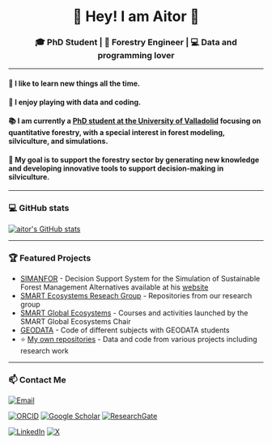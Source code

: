 <!---
![header](./header/github-header-image.png)
--->
<div align="center">
  
# 🌲 Hey! I am **Aitor** 🌳

### 🎓 PhD Student | 🌱 Forestry Engineer | 💻 Data and programming lover

</div>
<!---
![Profile Views](https://komarev.com/ghpvc/?username=aitorvv&color=blue)
--->

---

#### 👀 I like to learn new things all the time.

#### :floppy_disk: I enjoy playing with data and coding.

#### 📚 I am currently a [PhD student at the University of Valladolid](https://portaldelaciencia.uva.es/investigadores/178830/detalle) focusing on quantitative forestry, with a special interest in forest modeling, silviculture, and simulations. 

#### 🌱 My goal is to support the forestry sector by generating new knowledge and developing innovative tools to support decision-making in silviculture.

---

### :computer: GitHub stats

[![aitor's GitHub stats](https://github-readme-stats.vercel.app/api?username=aitorvv&rank_icon=github&theme=transparent)](https://github.com/aitorvv) 

---

### 🏆 Featured Projects
- [SIMANFOR](https://github.com/simanfor) - Decision Support System for the Simulation of Sustainable Forest Management Alternatives available at his [website](https://www.simanfor.es/)
- [SMART Ecosystems Reseach Group](https://github.com/iuFOR-QuantitativeForestry) - Repositories from our research group
- [SMART Global Ecosystems](https://github.com/SMART-Global-Ecosystems) - Courses and activities launched by the SMART Global Ecosystems Chair
- [GEODATA](https://github.com/GEODATA-UVa) - Code of different subjects with GEODATA students
- :star: [My own repositories](https://github.com/aitorvv?tab=repositories) - Data and code from various projects including research work

<!---
[![Top Langs](https://github-readme-stats.vercel.app/api/top-langs/?username=aitorvv&show_icons=true&theme=transparent&layout=compact)](https://github.com/aitorvv)
[![My Skills](https://skillicons.dev/icons?i=r,md,github,py,bash,latex)](https://skillicons.dev)
--->

---

### 📫 Contact Me

[![Email](https://img.shields.io/badge/Email-D14836?logo=gmail&logoColor=white)](mailto:aitor.vazquez.veloso@uva.es)


[![ORCID](https://img.shields.io/badge/ORCID-0000--0003--0227--506X-green?logo=orcid)](https://orcid.org/0000-0003-0227-506X)
[![Google Scholar](https://img.shields.io/badge/Google%20Scholar-4285F4?logo=google-scholar&logoColor=white)](https://scholar.google.com/citations?user=XNMn1cUAAAAJ&hl=es&oi=ao)
[![ResearchGate](https://img.shields.io/badge/ResearchGate-00CCBB?logo=researchgate&logoColor=white)](https://www.researchgate.net/profile/Aitor_Vazquez_Veloso)

[![LinkedIn](https://img.shields.io/badge/LinkedIn-blue?logo=linkedin)](https://linkedin.com/in/aitorvazquezveloso/)
[![X](https://img.shields.io/badge/X-1DA1F2?logo=x&logoColor=white)](https://twitter.com/aitorvv)


<!---
:sparkles: More about me:

<a href="https://orcid.org/0000-0003-0227-506X" target="_blank">
  <img src="./logos/orcid.png" alt="orcid" width="40" />
</a>
<a href="https://www.researchgate.net/profile/Aitor_Vazquez_Veloso" target="_blank">
  <img src="./logos/researchgate.png" alt="rg" width="40" />
</a>
<a href="https://scholar.google.com/citations?user=XNMn1cUAAAAJ&hl=es&oi=ao" target="_blank">
  <img src="./logos/google_scholar.png" alt="scholar" width="40" />
</a>
<a href="https://portaldelaciencia.uva.es/investigadores/178830/detalle" target="_blank">
  <img src="./logos/uva.jpg" alt="uva" width="40" />
</a>
<a href="[https://orcid.org/0000-000 3-0227-506X](https://www.linkedin.com/in/aitorvazquezveloso/)" target="_blank">
  <img src="./logos/linkedin.png" alt="linkedin" width="40" />
</a>
<a href="https://twitter.com/aitorvv" target="_blank">
  <img src="./logos/x.png" alt="x" width="60" />
</a>
--->




<!---
aitorvv/aitorvv is a ✨ special ✨ repository because its `README.md` (this file) appears on your GitHub profile.
You can click the Preview link to take a look at your changes.
--->
